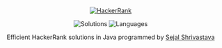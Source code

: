 <p align="center">
  <a href="https://www.hackerrank.com/sejal_shrivasta1">
    <img alt="HackerRank" src="https://raw.githubusercontent.com/gabrielgiordan/HackerRank/master/hacker-rank-logo.png">
  </a>
  <p align="center">
  <img alt="Solutions" src="https://img.shields.io/badge/Solutions-16-brightgreen.svg?longCache=true&style=for-the-badge">
  <img alt="Languages" src="https://img.shields.io/badge/Languages-Java-brightgreen.svg?longCache=true&style=for-the-badge">
    <p align="center">
  Efficient HackerRank solutions in Java programmed by <a alt="HackerRank Profile" href="https://www.hackerrank.com/sejal_shrivasta1" >Sejal Shrivastava</a>
</p>
